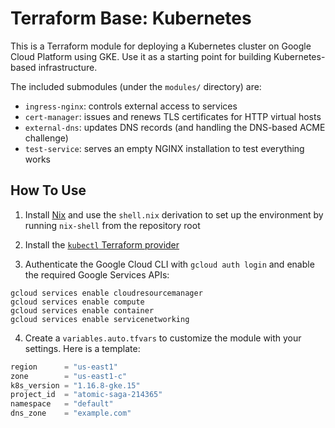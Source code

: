 # Terraform Base: Kubernetes

This is a Terraform module for deploying a Kubernetes cluster on Google Cloud Platform using GKE. Use it as a starting point for building Kubernetes-based infrastructure.

The included submodules (under the `modules/` directory) are:

- `ingress-nginx`: controls external access to services
- `cert-manager`: issues and renews TLS certificates for HTTP virtual hosts
- `external-dns`: updates DNS records (and handling the DNS-based ACME challenge)
- `test-service`: serves an empty NGINX installation to test everything works

## How To Use

1. Install [Nix](https://nixos.org/nix) and use the `shell.nix` derivation to set up the environment by running `nix-shell` from the repository root

3. Install the [`kubectl` Terraform provider](https://github.com/gavinbunney/terraform-provider-kubectl)

2. Authenticate the Google Cloud CLI with `gcloud auth login` and enable the required Google Services APIs:

```
gcloud services enable cloudresourcemanager
gcloud services enable compute
gcloud services enable container
gcloud services enable servicenetworking
```

4. Create a `variables.auto.tfvars` to customize the module with your settings. Here is a template:

```terraform
region      = "us-east1"
zone        = "us-east1-c"
k8s_version = "1.16.8-gke.15"
project_id  = "atomic-saga-214365"
namespace   = "default"
dns_zone    = "example.com"
```

